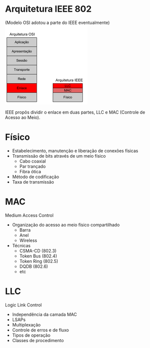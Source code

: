 # Arquitetura IEEE 802
(Modelo OSI adotou a parte do IEEE eventualmente)  
![Arquitetura IEEE](1.png)  

IEEE propôs dividir o enlace em duas partes, LLC e MAC (Controle de Acesso ao Meio).

# Físico
* Estabelecimento, manutenção e liberação de conexões físicas
* Transmissão de bits através de um meio físico
  * Cabo coaxial
  * Par trançado
  * Fibra ótica
* Método de codificação
* Taxa de transmissão

# MAC
Medium Access Control
* Organização do acesso ao meio físico compartilhado
  * Barra
  * Anel
  * Wireless
* Técnicas
  * CSMA-CD (802.3)
  * Token Bus (802.4)
  * Token Ring (802.5)
  * DQDB (802.6)
  * etc

# LLC
Logic Link Control
* Independência da camada MAC
* LSAPs
* Multiplexação
* Controle de erros e de fluxo
* Tipos de operação
* Classes de procedimento
